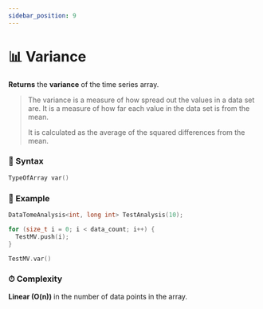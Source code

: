 ```yaml
---
sidebar_position: 9
---
```


# 📊 Variance

**Returns** the **variance** of the time series array.

> The variance is a measure of how spread out the values in a data set are. It is a measure of how far each value in the data set is from the mean.
>
> It is calculated as the average of the squared differences from the mean.

### 📝 Syntax

```cpp
TypeOfArray var()
```

### 🔮 Example

```cpp
DataTomeAnalysis<int, long int> TestAnalysis(10);

for (size_t i = 0; i < data_count; i++) {
  TestMV.push(i);
}

TestMV.var()
```

### ⏱ Complexity

**Linear (O(n))** in the number of data points in the array.